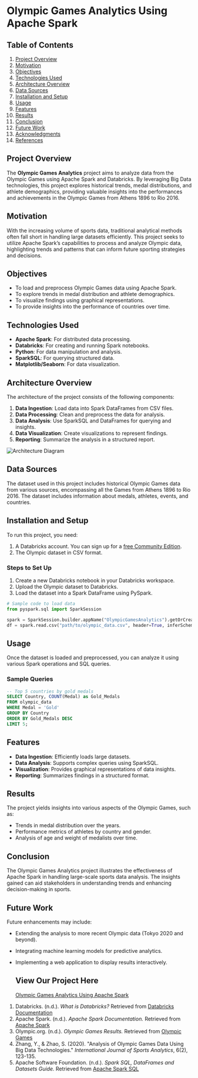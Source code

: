# Olympic Games Analytics Using Apache Spark

## Table of Contents
1. [Project Overview](#project-overview)
2. [Motivation](#motivation)
3. [Objectives](#objectives)
4. [Technologies Used](#technologies-used)
5. [Architecture Overview](#architecture-overview)
6. [Data Sources](#data-sources)
7. [Installation and Setup](#installation-and-setup)
8. [Usage](#usage)
9. [Features](#features)
10. [Results](#results)
11. [Conclusion](#conclusion)
12. [Future Work](#future-work)
13. [Acknowledgments](#acknowledgments)
14. [References](#references)

## Project Overview
The **Olympic Games Analytics** project aims to analyze data from the Olympic Games using Apache Spark and Databricks. By leveraging Big Data technologies, this project explores historical trends, medal distributions, and athlete demographics, providing valuable insights into the performances and achievements in the Olympic Games from Athens 1896 to Rio 2016.

## Motivation
With the increasing volume of sports data, traditional analytical methods often fall short in handling large datasets efficiently. This project seeks to utilize Apache Spark’s capabilities to process and analyze Olympic data, highlighting trends and patterns that can inform future sporting strategies and decisions.

## Objectives
- To load and preprocess Olympic Games data using Apache Spark.
- To explore trends in medal distribution and athlete demographics.
- To visualize findings using graphical representations.
- To provide insights into the performance of countries over time.

## Technologies Used
- **Apache Spark**: For distributed data processing.
- **Databricks**: For creating and running Spark notebooks.
- **Python**: For data manipulation and analysis.
- **SparkSQL**: For querying structured data.
- **Matplotlib/Seaborn**: For data visualization.

## Architecture Overview
The architecture of the project consists of the following components:
1. **Data Ingestion**: Load data into Spark DataFrames from CSV files.
2. **Data Processing**: Clean and preprocess the data for analysis.
3. **Data Analysis**: Use SparkSQL and DataFrames for querying and insights.
4. **Data Visualization**: Create visualizations to represent findings.
5. **Reporting**: Summarize the analysis in a structured report.

![Architecture Diagram](link-to-your-architecture-diagram.png)

## Data Sources
The dataset used in this project includes historical Olympic Games data from various sources, encompassing all the Games from Athens 1896 to Rio 2016. The dataset includes information about medals, athletes, events, and countries.

## Installation and Setup
To run this project, you need:
1. A Databricks account. You can sign up for a [free Community Edition](https://databricks.com/try-databricks).
2. The Olympic dataset in CSV format.

### Steps to Set Up
1. Create a new Databricks notebook in your Databricks workspace.
2. Upload the Olympic dataset to Databricks.
3. Load the dataset into a Spark DataFrame using PySpark.

```python
# Sample code to load data
from pyspark.sql import SparkSession

spark = SparkSession.builder.appName("OlympicGamesAnalytics").getOrCreate()
df = spark.read.csv("path/to/olympic_data.csv", header=True, inferSchema=True)
```

## Usage
Once the dataset is loaded and preprocessed, you can analyze it using various Spark operations and SQL queries.

### Sample Queries
```sql
-- Top 5 countries by gold medals
SELECT Country, COUNT(Medal) as Gold_Medals
FROM olympic_data
WHERE Medal = 'Gold'
GROUP BY Country
ORDER BY Gold_Medals DESC
LIMIT 5;
```

## Features
- **Data Ingestion**: Efficiently loads large datasets.
- **Data Analysis**: Supports complex queries using SparkSQL.
- **Visualization**: Provides graphical representations of data insights.
- **Reporting**: Summarizes findings in a structured format.

## Results
The project yields insights into various aspects of the Olympic Games, such as:
- Trends in medal distribution over the years.
- Performance metrics of athletes by country and gender.
- Analysis of age and weight of medalists over time.

## Conclusion
The Olympic Games Analytics project illustrates the effectiveness of Apache Spark in handling large-scale sports data analysis. The insights gained can aid stakeholders in understanding trends and enhancing decision-making in sports.

## Future Work
Future enhancements may include:
- Extending the analysis to more recent Olympic data (Tokyo 2020 and beyond).
- Integrating machine learning models for predictive analytics.
- Implementing a web application to display results interactively.

  ## View Our Project Here
  [Olympic Games Analytics Using Apache Spark](https://databricks-prod-cloudfront.cloud.databricks.com/public/4027ec902e239c93eaaa8714f173bcfc/1157101155436598/3859535939939444/4730792539126384/latest.html)

1. Databricks. (n.d.). *What is Databricks?* Retrieved from [Databricks Documentation](https://docs.databricks.com/)
2. Apache Spark. (n.d.). *Apache Spark Documentation.* Retrieved from [Apache Spark](https://spark.apache.org/docs/latest/)
3. Olympic.org. (n.d.). *Olympic Games Results.* Retrieved from [Olympic Games](https://olympics.com/en/olympic-games)
4. Zhang, Y., & Zhao, S. (2020). "Analysis of Olympic Games Data Using Big Data Technologies." *International Journal of Sports Analytics*, 6(2), 123-135.
5. Apache Software Foundation. (n.d.). *Spark SQL, DataFrames and Datasets Guide.* Retrieved from [Apache Spark SQL](https://spark.apache.org/sql/)

